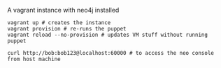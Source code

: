 A vagrant instance with neo4j installed

    vagrant up # creates the instance
    vagrant provision # re-runs the puppet
    vagrant reload --no-provision # updates VM stuff without running puppet
    
    curl http://bob:bob123@localhost:60000 # to access the neo console from host machine

